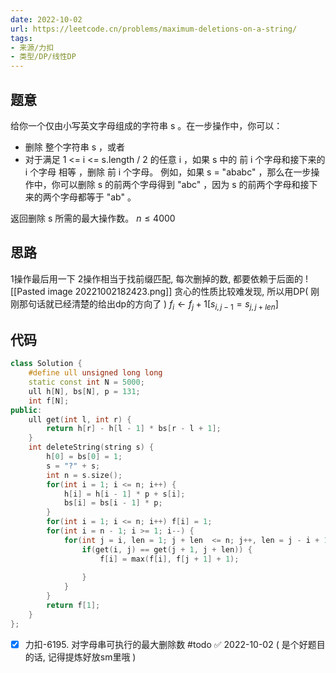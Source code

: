```yaml
---
date: 2022-10-02
url: https://leetcode.cn/problems/maximum-deletions-on-a-string/
tags: 
- 来源/力扣
- 类型/DP/线性DP
---
```



## 题意
给你一个仅由小写英文字母组成的字符串 s 。在一步操作中，你可以：

- 删除 整个字符串 s ，或者
- 对于满足 1 <= i <= s.length / 2 的任意 i ，如果 s 中的 前 i 个字母和接下来的 i 个字母 相等 ，删除 前 i 个字母。
例如，如果 s = "ababc" ，那么在一步操作中，你可以删除 s 的前两个字母得到 "abc" ，因为 s 的前两个字母和接下来的两个字母都等于 "ab" 。

返回删除 s 所需的最大操作数。
$n \le 4000$

## 思路
1操作最后用一下
2操作相当于找前缀匹配,  每次删掉的数, 都要依赖于后面的
![[Pasted image 20221002182423.png]]
贪心的性质比较难发现, 所以用DP( 刚刚那句话就已经清楚的给出dp的方向了 )
$f_i \leftarrow f_j + 1[s_{i,j-1}=s_{j,j + len}]$
## 代码

```cpp
class Solution {
    #define ull unsigned long long
    static const int N = 5000;
    ull h[N], bs[N], p = 131;
    int f[N];
public:
    ull get(int l, int r) {
        return h[r] - h[l - 1] * bs[r - l + 1];
    }
    int deleteString(string s) {
        h[0] = bs[0] = 1;
        s = "?" + s;
        int n = s.size();
        for(int i = 1; i <= n; i++) {
            h[i] = h[i - 1] * p + s[i];
            bs[i] = bs[i - 1] * p;
        }
        for(int i = 1; i <= n; i++) f[i] = 1;
        for(int i = n - 1; i >= 1; i--) {
            for(int j = i, len = 1; j + len  <= n; j++, len = j - i + 1) {
                if(get(i, j) == get(j + 1, j + len)) {
                    f[i] = max(f[i], f[j + 1] + 1);
                    
                }
            }
        }
        return f[1];
    }
};
```


- [x] 力扣-6195. 对字母串可执行的最大删除数 #todo ✅ 2022-10-02
( 是个好题目的话, 记得提炼好放sm里哦 )